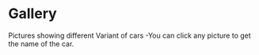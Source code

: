 # Gallery
Pictures showing different Variant of cars
-You can click any picture to get the name of the car.
